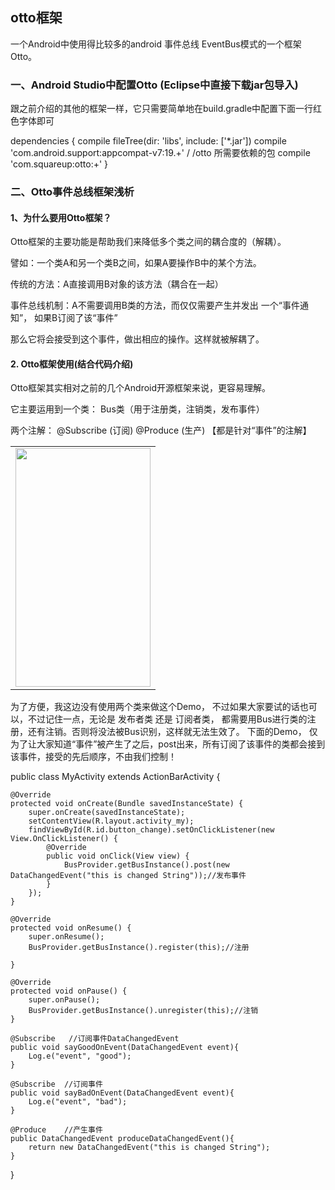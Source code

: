 ## otto框架
一个Android中使用得比较多的android 事件总线 EventBus模式的一个框架Otto。
### 一、Android Studio中配置Otto (Eclipse中直接下载jar包导入)

跟之前介绍的其他的框架一样，它只需要简单地在build.gradle中配置下面一行红色字体即可

dependencies { 
    compile fileTree(dir: 'libs', include: ['*.jar']) 
    compile 'com.android.support:appcompat-v7:19.+' 
    / /otto 所需要依赖的包 
    compile 'com.squareup:otto:+' 
}

### 二、Otto事件总线框架浅析

#### 1、为什么要用Otto框架？

Otto框架的主要功能是帮助我们来降低多个类之间的耦合度的（解耦）。

譬如：一个类A和另一个类B之间，如果A要操作B中的某个方法。

传统的方法：A直接调用B对象的该方法（耦合在一起）

事件总线机制：A不需要调用B类的方法，而仅仅需要产生并发出 一个“事件通知”， 如果B订阅了该“事件”

那么它将会接受到这个事件，做出相应的操作。这样就被解耦了。

#### 2. Otto框架使用(结合代码介绍)

Otto框架其实相对之前的几个Android开源框架来说，更容易理解。

它主要运用到一个类： Bus类（用于注册类，注销类，发布事件）

两个注解： @Subscribe (订阅)    @Produce (生产)    【都是针对“事件”的注解】


<table>
  <tr>
    <td>
    <img src="http://img.blog.csdn.net/20140712170558796?watermark/2/text/aHR0cDovL2Jsb2cuY3Nkbi5uZXQvbGpwaGhq/font/5a6L5L2T/fontsize/400/fill/I0JBQkFCMA==/dissolve/70/gravity/SouthEast" width="216"  height="382"/>
    </td>
  </tr>
   
</table>

为了方便，我这边没有使用两个类来做这个Demo， 不过如果大家要试的话也可以，不过记住一点，无论是
发布者类  还是 订阅者类， 都需要用Bus进行类的注册，还有注销。否则将没法被Bus识别，这样就无法生效了。
下面的Demo， 仅为了让大家知道“事件”被产生了之后，post出来，所有订阅了该事件的类都会接到该事件，接受的先后顺序，不由我们控制！

public class MyActivity extends ActionBarActivity {  
  
    @Override  
    protected void onCreate(Bundle savedInstanceState) {  
        super.onCreate(savedInstanceState);  
        setContentView(R.layout.activity_my);  
        findViewById(R.id.button_change).setOnClickListener(new View.OnClickListener() {  
            @Override  
            public void onClick(View view) {  
                BusProvider.getBusInstance().post(new DataChangedEvent("this is changed String"));//发布事件  
            }  
        });  
    }  
  
    @Override  
    protected void onResume() {  
        super.onResume();  
        BusProvider.getBusInstance().register(this);//注册  
          
    }  
  
    @Override  
    protected void onPause() {  
        super.onPause();  
        BusProvider.getBusInstance().unregister(this);//注销  
    }  
  
    @Subscribe   //订阅事件DataChangedEvent  
    public void sayGoodOnEvent(DataChangedEvent event){  
        Log.e("event", "good");  
    }  
  
    @Subscribe  //订阅事件  
    public void sayBadOnEvent(DataChangedEvent event){  
        Log.e("event", "bad");  
    }  
  
    @Produce    //产生事件  
    public DataChangedEvent produceDataChangedEvent(){  
        return new DataChangedEvent("this is changed String");  
    }  
  
}  



